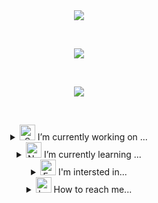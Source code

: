 <div align="center" dir="auto">
	<img style="max-width: 100%;" src="https://capsule-render.vercel.app/api?type=Soft&color=gradient&height=135&section=header&text=Welcome%20to%20my%20GitHub%20!&fontSize=50" />
</div>

&nbsp;
&nbsp;

<div align="center" dir="auto">
	<img style="max-width: 100%;" src="https://github-readme-stats.vercel.app/api?username=dozagirugi&show_icons=true&theme=default&show_icon=true&rank_icon=github" />
</div>

&nbsp;
&nbsp;

<div align="center" dir="auto">
	<img style="max-width: 100%;" src="https://github-readme-stats.vercel.app/api/top-langs/?username=dozagirugi&langs_count=8&layout=compact&theme=defalut" />
</div>

&nbsp;
&nbsp;

<div align="center" dir="auto">
<details>
	<summary>
		<img src="[https://raw.githubusercontent.com/Tarikul-Islam-Anik/Animated-Fluent-Emojis/master/Emojis/Smilies/Smiling Face with Hearts.png]"
			alt="Smiling Face with Hearts"
			width="25"
			height="25" /> I’m currently working on ...
	</summary>
	<br>
</details>

<details>
	<summary>
		<img src="[https://raw.githubusercontent.com/Tarikul-Islam-Anik/Animated-Fluent-Emojis/master/Emojis/Smilies/Nerd Face.png](https://raw.githubusercontent.com/Tarikul-Islam-Anik/Animated-Fluent-Emojis/master/Emojis/Smilies/Nerd%20Face.png)"
			alt="Nerd Face"
			width="25"
			height="25" /> I’m currently learning ...
	</summary>
	<br>

react
<div style="display: flex; align-items: flex-start;"><img src="https://techstack-generator.vercel.app/react-icon.svg" alt="icon" width="65" height="65" /></div>
java
<div style="display: flex; align-items: flex-start;"><img src="https://techstack-generator.vercel.app/java-icon.svg" alt="icon" width="65" height="65" /></div>

<div style="display: flex; align-items: flex-start;"><img src="https://techstack-generator.vercel.app/github-icon.svg" alt="icon" width="65" height="65" /></div>
<div style="display: flex; align-items: flex-start;"><img src="https://techstack-generator.vercel.app/python-icon.svg" alt="icon" width="65" height="65" /></div>
<div style="display: flex; align-items: flex-start;"><img src="https://techstack-generator.vercel.app/mysql-icon.svg" alt="icon" width="65" height="65" /></div>
<div style="display: flex; align-items: flex-start;"><img src="https://techstack-generator.vercel.app/restapi-icon.svg" alt="icon" width="65" height="65" /></div>
</details>

<details>
<summary>
<img src="[https://raw.githubusercontent.com/Tarikul-Islam-Anik/Animated-Fluent-Emojis/master/Emojis/Smilies/Face with Monocle.png](https://raw.githubusercontent.com/Tarikul-Islam-Anik/Animated-Fluent-Emojis/master/Emojis/Smilies/Face%20with%20Monocle.png)"
alt="Face with Monocle"
width="25"
height="25" /> I'm intersted in...
</summary>
<br>
</details>

<details>
<summary>
<img src="[https://raw.githubusercontent.com/Tarikul-Islam-Anik/Animated-Fluent-Emojis/master/Emojis/Smilies/Love Letter.png](https://raw.githubusercontent.com/Tarikul-Islam-Anik/Animated-Fluent-Emojis/master/Emojis/Smilies/Love%20Letter.png)"
alt="Love Letter"
width="25"
height="25" /> How to reach me...
</summary>
<br>
</details>
</div>
